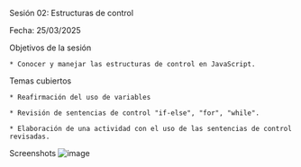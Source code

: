 Sesión 02: Estructuras de control

Fecha: 25/03/2025

Objetivos de la sesión

	* Conocer y manejar las estructuras de control en JavaScript.
 
Temas cubiertos

	* Reafirmación del uso de variables
 
	* Revisión de sentencias de control "if-else", "for", "while".
 
	* Elaboración de una actividad con el uso de las sentencias de control revisadas.

 Screenshots
![image](https://github.com/user-attachments/assets/72d32030-6ba3-41a1-b267-6c7c177e1d82)
